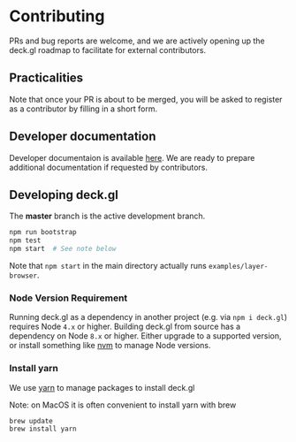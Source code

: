 # Contributing

PRs and bug reports are welcome, and we are actively opening up the deck.gl roadmap to facilitate for external contributors.


## Practicalities

Note that once your PR is about to be merged, you will be asked to register as a contributor by filling in a short form.


## Developer documentation

Developer documentaion is available [here](https://github.com/uber/deck.gl/tree/master/dev-docs). We are ready to prepare additional documentation if requested by contributors.


## Developing deck.gl

The **master** branch is the active development branch.

```bash
npm run bootstrap
npm test
npm start  # See note below
```

Note that `npm start` in the main directory actually runs `examples/layer-browser`.


### Node Version Requirement

Running deck.gl as a dependency in another project (e.g. via `npm i deck.gl`) requires Node `4.x` or higher. Building deck.gl from source has a dependency on Node `8.x` or higher. Either upgrade to a supported version, or install something like [nvm](https://github.com/creationix/nvm) to manage Node versions.


### Install yarn

We use [yarn](https://yarnpkg.com/en/docs/install) to manage packages to install deck.gl

Note: on MacOS it is often convenient to install yarn with brew

```bash
brew update
brew install yarn

```
